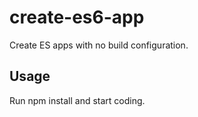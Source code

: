 # create-es6-app
Create ES apps with no build configuration.

## Usage
Run npm install and start coding.
